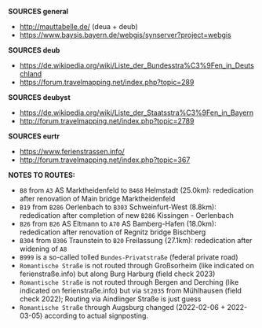 ﻿**SOURCES general**
- http://mauttabelle.de/ (deua + deub)
- https://www.baysis.bayern.de/webgis/synserver?project=webgis

**SOURCES deub**
- https://de.wikipedia.org/wiki/Liste_der_Bundesstra%C3%9Fen_in_Deutschland
- https://forum.travelmapping.net/index.php?topic=289

**SOURCES deubyst**
- https://de.wikipedia.org/wiki/Liste_der_Staatsstra%C3%9Fen_in_Bayern
- http://forum.travelmapping.net/index.php?topic=2789

**SOURCES eurtr**
- https://www.ferienstrassen.info/
- http://forum.travelmapping.net/index.php?topic=367

**NOTES TO ROUTES:**
- `B8` from `A3` AS Marktheidenfeld to `B468` Helmstadt (25.0km): rededication after renovation of Main bridge Marktheidenfeld
- `B19` from `B286` Oerlenbach to `B303` Schweinfurt-West (8.8km): rededication after completion of new `B286` Kissingen - Oerlenbach
- `B26` from `B26` AS Eltmann to `A70` AS Bamberg-Hafen (18.0km): rededication after renovation of Regnitz bridge Bischberg
- `B304` from `B306` Traunstein to `B20` Freilassung (27.1km): rededication after widening of `A8`
- `B999` is a so-called tolled `Bundes-Privatstraße` (federal private road)
- `Romantische Straße` is not routed through Großsorheim (like indicated on ferienstraße.info) but along Burg Harburg (field check 2023)
- `Romantische Straße` is not routed through Bergen and Derching (like indicated on ferienstraße.info) but via `St2035` from Mühlhausen (field check 2022); Routing via Aindlinger Straße is just guess
- `Romantische Straße` through Augsburg changed (2022-02-06 + 2022-03-05) according to actual signposting.